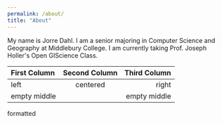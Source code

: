 ```yaml
---
permalink: /about/
title: "About"
---
```


My name is Jorre Dahl. I am a senior majoring in Computer Science and Geography at Middlebury College. I am currently taking Prof. Joseph Holler's Open GIScience Class.

| First Column | Second Column | Third Column |
| :--------    | :------:      | -----:       |
| left | centered | right |
| empty middle |   | empty middle |

formatted

